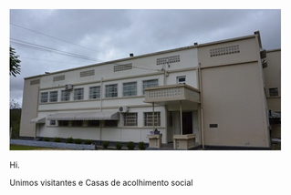 ![alt Happy NLW #3](https://github.com/michelbasquiat/Happy/blob/main/public/images/home.jpg?raw=true)


Hi.

Unimos visitantes e Casas de acolhimento social